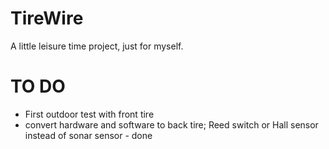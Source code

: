 TireWire
========

A little leisure time project, just for myself.

TO DO
=====

- First outdoor test with front tire
- convert hardware and software to back tire; Reed switch or Hall sensor instead of sonar sensor - done
